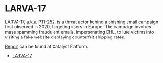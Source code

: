 # LARVA-17

LARVA-17, a.k.a. PTI-252, is a threat actor behind a phishing email campaign first observed in 2020, targeting users in Europe. The campaign involves mass spamming fraudulent emails, impersonating DHL, to lure victims into visiting a fake website displaying counterfeit shipping rates.

[Report](https://catalyst.prodaft.com/public/report/LARVA-17) can be found at Catalyst Platform.

- [LARVA-17](LARVA-17.md)

